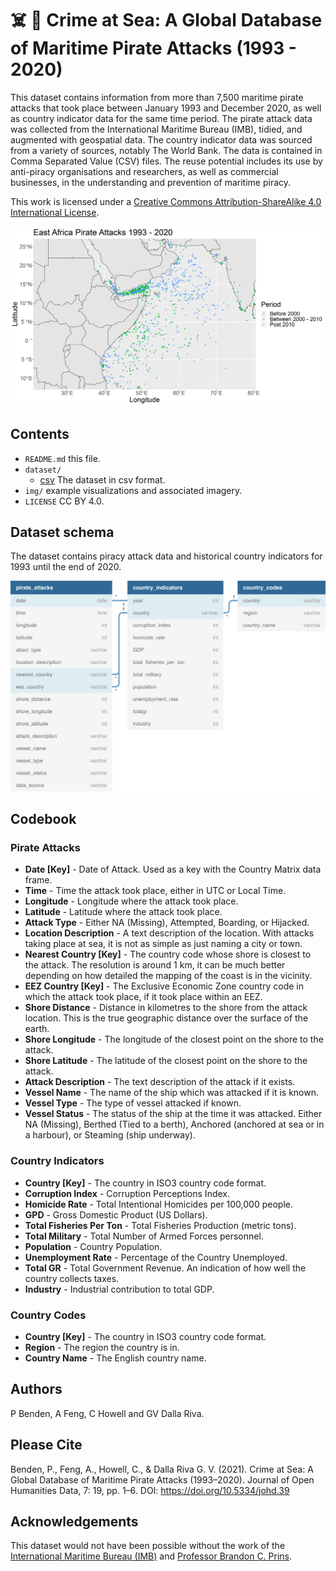 # ☠️ 🚢 Crime at Sea: A Global Database of Maritime Pirate Attacks (1993 - 2020)

This dataset contains information from more than 7,500 maritime pirate attacks that took place between January 1993 and December 2020, as well as country indicator data for the same time period. The pirate attack data was collected from the International Maritime Bureau (IMB), tidied, and augmented with geospatial data. The country indicator data was sourced from a variety of sources, notably The World Bank. The data is contained in Comma Separated Value (CSV) files. The reuse potential includes its use by anti-piracy organisations and researchers, as well as commercial businesses, in the understanding and prevention of maritime piracy. 

This work is licensed under a [Creative Commons Attribution-ShareAlike 4.0 International License](https://creativecommons.org/licenses/by/4.0/).

![Pirate Attacks in East Africa 1993 - 2020.](img/east_africa_plot.png?raw=true)

## Contents

* `README.md` this file.
* `dataset/`
    * [csv](data/csv) The dataset in csv format.
* `img/` example visualizations and associated imagery.
* `LICENSE` CC BY 4.0.

## Dataset schema

The dataset contains piracy attack data and historical country indicators for 1993 until the end of 2020.

![The database schema.](img/dataset_schema.png?raw=true)

## Codebook

### Pirate Attacks

* **Date [Key]** - Date of Attack. Used as a key with the Country Matrix data frame. 
* **Time** - Time the attack took place, either in UTC or Local Time.
* **Longitude** - Longitude where the attack took place. 
* **Latitude** - Latitude where the attack took place. 
* **Attack Type** - Either NA (Missing), Attempted, Boarding, or Hijacked. 
* **Location Description** - A text description of the location. With attacks taking place at sea, it is not as simple as just naming a city or town. 
* **Nearest Country [Key]** - The country code whose shore is closest to the attack. The resolution is around 1 km, it can be much better depending on how detailed the mapping of the coast is in the vicinity.
* **EEZ Country [Key]** - The Exclusive Economic Zone country code in which the attack took place, if it took place within an EEZ. 
* **Shore Distance** - Distance in kilometres to the shore from the attack location. This is the true geographic distance over the surface of the earth. 
* **Shore Longitude** - The longitude of the closest point on the shore to the attack. 
* **Shore Latitude** - The latitude of the closest point on the shore to the attack. 
* **Attack Description** - The text description of the attack if it exists. 
* **Vessel Name** - The name of the ship which was attacked if it is known.
* **Vessel Type** - The type of vessel attacked if known. 
* **Vessel Status** - The status of the ship at the time it was attacked. Either NA (Missing), Berthed (Tied to a berth), Anchored (anchored at sea or in a harbour), or Steaming (ship underway). 

### Country Indicators

* **Country [Key]** - The country in ISO3 country code format.
* **Corruption Index** - Corruption Perceptions Index.
* **Homicide Rate** - Total Intentional Homicides per 100,000 people.
* **GPD** - Gross Domestic Product (US Dollars).
* **Total Fisheries Per Ton** - Total Fisheries Production (metric tons).
* **Total Military** - Total Number of Armed Forces personnel.
* **Population** - Country Population.
* **Unemployment Rate** - Percentage of the Country Unemployed.
* **Total GR** - Total Government Revenue. An indication of how well the country collects taxes.
* **Industry** - Industrial contribution to total GDP.

### Country Codes

* **Country [Key]** - The country in ISO3 country code format.
* **Region** - The region the country is in.
* **Country Name** - The English country name.

## Authors

P Benden, A Feng, C Howell and GV Dalla Riva.

## Please Cite

Benden, P., Feng, A., Howell, C., & Dalla Riva G. V. (2021). Crime at Sea: A Global Database of Maritime Pirate Attacks (1993–2020). Journal of Open Humanities Data, 7: 19, pp. 1–6. DOI: https://doi.org/10.5334/johd.39

## Acknowledgements

This dataset would not have been possible without the work of the [International Maritime Bureau (IMB)](https://www.icc-ccs.org/) and [Professor Brandon C. Prins](https://brandonprins.weebly.com/index.html).
